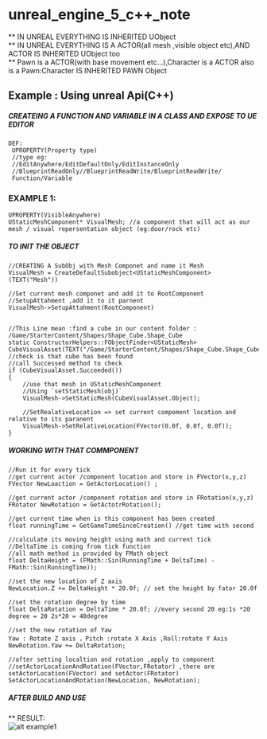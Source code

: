 # unreal_engine_5_c++_note  

** IN UNREAL EVERYTHING IS INHERITED UObject  
** IN UNREAL EVERYTHING IS A ACTOR(all mesh ,visible object etc),AND ACTOR IS INHERITED UObject too  
** Pawn is a ACTOR(with base movement etc...),Character is a ACTOR also is a Pawn:Character IS INHERITED PAWN Object    

## Example : Using unreal Api(C++)  
##### CREATEING A FUNCTION AND VARIABLE IN A CLASS AND EXPOSE TO UE EDITOR  
```
DEF:  
 UPROPERTY(Property type)   
 //type eg:  
 //EditAnywhere/EditDefaultOnly/EditInstanceOnly        
 //BlueprintReadOnly//BlueprintReadWrite/BlueprintReadWrite/  
 Function/Variable  
```  
  
### EXAMPLE 1:
```
UPROPERTY(VisibleAnywhere)  
UStaticMeshComponent* VisualMesh; //a component that will act as our mesh / visual repersentation object (eg:door/rock etc)  
```  
  
##### TO INIT THE OBJECT
```
//CREATING A SubObj with Mesh Componet and name it Mesh  
VisualMesh = CreateDefaultSubobject<UStaticMeshComponent>(TEXT("Mesh"))  
  
//Set current mesh componet and add it to RootComponent  
//SetupAttahment ,add it to it parnent  
VisualMesh->SetupAttahment(RootComponent)  
  
  
//This Line mean :find a cube in our content folder : /Game/StarterContent/Shapes/Shape_Cube.Shape_Cube  
static ConstructorHelpers::FObjectFinder<UStaticMesh> CubeVisualAsset(TEXT("/Game/StarterContent/Shapes/Shape_Cube.Shape_Cube"));    
//check is that cube has been found   
//call Successed method to check  
if (CubeVisualAsset.Succeeded())  
{  
    //use that mesh in UStaticMeshComponent  
    //Using `setStaticMesh(obj)`  
    VisualMesh->SetStaticMesh(CubeVisualAsset.Object);  
    
    //SetRealativeLocation => set current compoment location and relative to its paranent
    VisualMesh->SetRelativeLocation(FVector(0.0f, 0.0f, 0.0f));  
}
```

##### WORKING WITH THAT COMMPONENT
```
//Run it for every tick
//get current actor /component location and store in FVector(x,y,z)
FVector NewLoaction = GetActorLocation() ;

//get current actor /component rotation and store in FRotation(x,y,z)
FRotator NewRotation = GetActotrRotation();

//get current time when is this component has been created
float runningTime = GetGameTimeSinceCreation() //get time with second 

//calculate its moving height using math and current tick
//DeltaTime is coming from tick function
//all math method is provided by FMath object
float DeltaHeight = (FMath::Sin(RunningTime + DeltaTime) - FMath::Sin(RunningTime));

//set the new location of Z axis
NewLocation.Z += DeltaHeight * 20.0f; // set the height by fator 20.0f

//set the rotation degree by time
float DeltaRotation = DeltaTime * 20.0f; //every second 20 eg:1s *20 degree = 20 2s*20 = 40degree

//set the new rotation of Yaw
Yaw : Rotate Z axis ，Pitch :rotate X Axis ,Roll:rotate Y Axis
NewRotation.Yaw += DeltaRotation;

//after setting localtion and rotation ,apply to component
//setActorLocationAndRotation(FVector,FRotator) ,there are  setActorLocation(FVector) and setActor(FRotator)
SetActorLocationAndRotation(NewLocation, NewRotation);
```
##### AFTER BUILD AND USE
** RESULT:  
![alt example1](https://upload.cc/i1/2021/05/28/vstqeY.jpg "example 1")  
